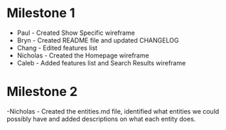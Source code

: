 # Milestone 1

- Paul - Created Show Specific wireframe
- Bryn - Created README file and updated CHANGELOG
- Chang - Edited features list
- Nicholas - Created the Homepage wireframe
- Caleb - Added features list and Search Results wireframe

# Milestone 2

-Nicholas - Created the entities.md file, identified what entities we could possibly have and added descriptions on what each entity does. 
